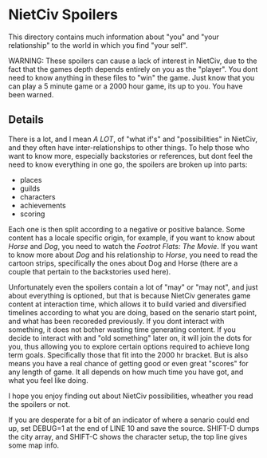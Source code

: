 # NietCiv Spoilers
This directory contains much information about "you" and "your relationship" to the world in which you find "your self".

WARNING: These spoilers can cause a lack of interest in NietCiv, due to the fact that the games depth depends entirely on you as the "player". You dont need to know anything in these files to "win" the game. Just know that you can play a 5 minute game or a 2000 hour game, its up to you.  You have been warned.

## Details
There is a lot, and I mean _A_ _LOT_, of "what if's" and "possibilities" in NietCiv, and they often have inter-relationships to other things. To help those who want to know more, especially backstories or references, but dont feel the need to know everything in one go, the spoilers are broken up into parts:

- places
- guilds
- characters
- achievements
- scoring

Each one is then split according to a negative or positive balance. Some content has a locale specific origin, for example, if you want to know about _Horse_ and _Dog_, you need to watch the _Footrot_ _Flats:_ _The_ _Movie_. If you want to know more about _Dog_ and his relationship to _Horse_, you need to read the cartoon strips, specifically the ones about Dog and Horse (there are a couple that pertain to the backstories used here).

Unfortunately even the spoilers contain a lot of "may" or "may not", and just about everything is optioned, but that is because NietCiv generates game content at interaction time, which allows it to build varied and diversified timelines according to what you are doing, based on the senario start point, and what has been recoreded previously. If you dont interact with something, it does not bother wasting time generating content. If you decide to interact with and "old something" later on, it will join the dots for you, thus allowing you to explore certain options required to achieve long term goals. Specifically those that fit into the 2000 hr bracket. But is also means you have a real chance of getting good or even great "scores" for any length of game. It all depends on how much time you have got, and what you feel like doing.

I hope you enjoy finding out about NietCiv possibilities, wheather you read the spoilers or not.

If you are desperate for a bit of an indicator of where a senario could end up, set DEBUG=1 at the end of LINE 10 and save the source. SHIFT-D dumps the city array, and SHIFT-C shows the character setup, the top line gives some map info.
